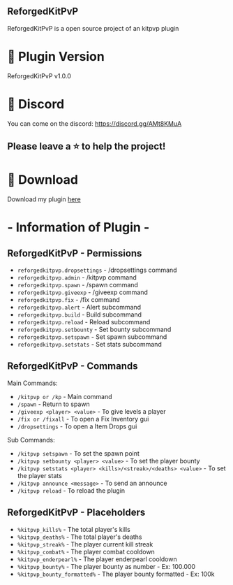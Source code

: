 ## ReforgedKitPvP

ReforgedKitPvP is a open source project of an kitpvp plugin

# 🛒 Plugin Version

ReforgedKitPvP v1.0.0 

# 💬 Discord

You can come on the discord: https://discord.gg/AMt8KMuA

## Please leave a ⭐ to help the project!

# 📂 Download

Download my plugin [here](https://discord.gg/AMt8KMuA)

# - Information of Plugin -

## ReforgedKitPvP - Permissions

* `reforgedkitpvp.dropsettings` - /dropsettings command
* `reforgedkitpvp.admin` - /kitpvp command
* `reforgedkitpvp.spawn` - /spawn command
* `reforgedkitpvp.giveexp` - /giveexp command
* `reforgedkitpvp.fix` - /fix command
* `reforgedkitpvp.alert` - Alert subcommand
* `reforgedkitpvp.build` - Build subcommand
* `reforgedkitpvp.reload` - Reload subcommand
* `reforgedkitpvp.setbounty` - Set bounty subcommand
* `reforgedkitpvp.setspawn` - Set spawn subcommand
* `reforgedkitpvp.setstats` - Set stats subcommand

## ReforgedKitPvP - Commands

Main Commands:
* `/kitpvp or /kp` - Main command
* `/spawn` - Return to spawn
* `/giveexp <player> <value>` - To give levels a player
* `/fix or /fixall` - To open a Fix Inventory gui
* `/dropsettings` - To open a Item Drops gui

Sub Commands:
* `/kitpvp setspawn` - To set the spawn point
* `/kitpvp setbounty <player> <value>` - To set the player bounty
* `/kitpvp setstats <player> <kills>/<streak>/<deaths> <value>` - To set the player stats
* `/kitpvp announce <message>` - To send an announce
* `/kitpvp reload` - To reload the plugin

## ReforgedKitPvP - Placeholders

* `%kitpvp_kills%` - The total player's kills
* `%kitpvp_deaths%` - The total player's deaths
* `%kitpvp_streak%` - The player current kill streak
* `%kitpvp_combat%` - The player combat cooldown
* `%kitpvp_enderpearl%` - The player enderpearl cooldown
* `%kitpvp_bounty%` - The player bounty as number - Ex: 100.000
* `%kitpvp_bounty_formatted%` - The player bounty formatted - Ex: 100k
